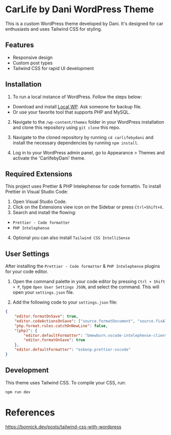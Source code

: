 # CarLife by Dani WordPress Theme

This is a custom WordPress theme developed by Dani. It's designed for car enthusiasts and uses Tailwind CSS for styling.

## Features

-   Responsive design
-   Custom post types
-   Tailwind CSS for rapid UI development

## Installation

1. To run a local instance of WordPress. Follow the steps below:

-   Download and install [Local WP](https://localwp.com/). Ask someone for backup file.
-   Or use your favorite tool that supports PHP and MySQL.

2. Navigate to the `/wp-content/themes` folder in your WordPress installation and clone this repository using `git clone` this repo.

3. Navigate to the cloned repository by running `cd carlifebydani` and install the necessary dependencies by running `npm install`.

4. Log in to your WordPress admin panel, go to Appearance > Themes and activate the 'CarlifebyDani' theme.

## Required Extensions

This project uses Prettier & PHP Intelephense for code formattin. To install Prettier in Visual Studio Code:

1. Open Visual Studio Code.
2. Click on the Extensions view icon on the Sidebar or press `Ctrl+Shift+X`.
3. Search and install the flowing:

-   `Prettier - Code formatter`
-   `PHP Intelephense`

4. Optional you can also install `Tailwind CSS IntelliSense`
## User Settings

After installing the `Prettier - Code formatter` & `PHP Intelephense` plugins for your code editor.

1. Open the command palette in your code editor by pressing `Ctrl + Shift + P`, type `Open User Settings JSON`, and select the command. This will open your `settings.json` file.

2. Add the following code to your `settings.json` file:

```json
{
    "editor.formatOnSave": true,
    "editor.codeActionsOnSave": ["source.formatDocument", "source.fixAll.eslint"],
    "php.format.rules.catchOnNewLine": false,
    "[php]": {
        "editor.defaultFormatter": "bmewburn.vscode-intelephense-client",
        "editor.formatOnSave": true
    },
    "editor.defaultFormatter": "esbenp.prettier-vscode"
}
```

## Development

This theme uses Tailwind CSS. To compile your CSS, run:

```bash
npm run dev
```

# References

https://bonnick.dev/posts/tailwind-css-with-wordpress
